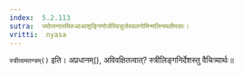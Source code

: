 ```yaml
---
index:  5.2.113
sutra:  ज्योत्स्नातमिरुआआशृङ्गिणोर्जस्विन्नूर्जस्वलगोमिन्मलिनमलीमसाः।
vritti:  nyasa
---
```


`स्त्रीत्वमतन्त्रम्()` इति। अप्रधानम्(), अविवक्षितत्वात्? स्त्रीलिङ्गनिर्देशस्तु वैचित्र्यार्थः॥
